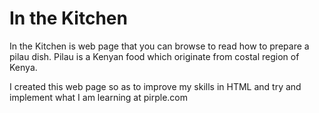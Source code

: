 # In the Kitchen
In the Kitchen is web page that you can browse to read how to prepare a pilau dish.
Pilau is a Kenyan food which originate from costal region of Kenya.

I created this web page so as to improve my skills in HTML and try and implement what I am learning at pirple.com 
 